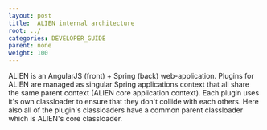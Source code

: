 ```yaml
---
layout: post
title:  ALIEN internal architecture
root: ../
categories: DEVELOPER_GUIDE
parent: none
weight: 100
---
```


ALIEN is an AngularJS (front) + Spring (back) web-application. Plugins for ALIEN are managed as singular Spring applications context that all share the same parent context (ALIEN core application context). Each plugin uses it's own classloader to ensure that they don't collide with each others. Here also all of the plugin's classloaders have a common parent classloader which is ALIEN's core classloader.
